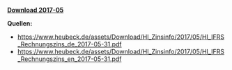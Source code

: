 [**Download 2017-05**](https://downgit.github.io/#/home?url=https://github.com/GeorgGoldbach/Zinsarchiv/tree/master/2017-05)

**Quellen:**
* https://www.heubeck.de/assets/Download/HI_Zinsinfo/2017/05/HI_IFRS_Rechnungszins_de_2017-05-31.pdf
* https://www.heubeck.de/assets/Download/HI_Zinsinfo/2017/05/HI_IFRS_Rechnungszins_en_2017-05-31.pdf
